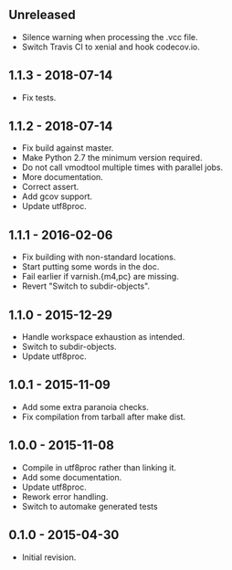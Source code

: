 ## Unreleased

* Silence warning when processing the .vcc file.
* Switch Travis CI to xenial and hook codecov.io.

## 1.1.3 - 2018-07-14

* Fix tests.

## 1.1.2 - 2018-07-14

* Fix build against master.
* Make Python 2.7 the minimum version required.
* Do not call vmodtool multiple times with parallel jobs.
* More documentation.
* Correct assert.
* Add gcov support.
* Update utf8proc.

## 1.1.1 - 2016-02-06

* Fix building with non-standard locations.
* Start putting some words in the doc.
* Fail earlier if varnish.{m4,pc} are missing.
* Revert "Switch to subdir-objects".

## 1.1.0 - 2015-12-29

* Handle workspace exhaustion as intended.
* Switch to subdir-objects.
* Update utf8proc.

## 1.0.1 - 2015-11-09

* Add some extra paranoia checks.
* Fix compilation from tarball after make dist.

## 1.0.0 - 2015-11-08

* Compile in utf8proc rather than linking it.
* Add some documentation.
* Update utf8proc.
* Rework error handling.
* Switch to automake generated tests

## 0.1.0 - 2015-04-30

* Initial revision.
